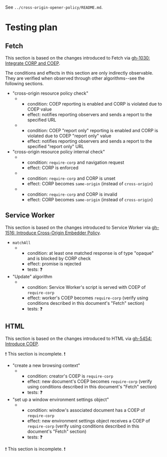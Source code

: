 See `../cross-origin-opener-policy/README.md`.

# Testing plan

## Fetch

This section is based on the changes introduced to Fetch via [gh-1030:
Integrate CORP and COEP](https://github.com/whatwg/fetch/pull/1030).

The conditions and effects in this section are only indirectly observable. They
are verified when observed through other algorithms--see the following
sections.

- "cross-origin resource policy check"
  - - condition: COEP reporting is enabled and CORP is violated due to COEP value
    - effect: notifies reporting observers and sends a report to the specified URL
  - - condition: COEP "report only" reporting is enabled and CORP is violated due to COEP "report only" value
    - effect: notifies reporting observers and sends a report to the specified "report only" URL
- "cross-origin resource policy internal check"
  - - condition: `require-corp` and navigation request
    - effect: CORP is enforced
  - - condition: `require-corp` and CORP is unset
    - effect: CORP becomes `same-origin` (instead of `cross-origin`)
  - - condition: `require-corp` and CORP is invalid
    - effect: CORP becomes `same-origin` (instead of `cross-origin`)

## Service Worker

This section is based on the changes introduced to Service Worker via [gh-1516:
Introduce Cross-Origin Embedder
Policy](https://github.com/w3c/ServiceWorker/pull/1516).

- `matchAll`
  - - condition: at least one matched response is of type "opaque" and is blocked by CORP check
    - effect: promise is rejected
    - tests: :question:
- "Update" algorithm
  - - condition: Service Worker's script is served with COEP of `require-corp`
    - effect: worker's COEP becomes `require-corp` (verify using conditions described in this document's "Fetch" section)
    - tests: :question:

## HTML

This section is based on the changes introduced to HTML via [gh-5454: Introduce
COEP](https://github.com/whatwg/html/pull/5454).

:exclamation: This section is incomplete. :exclamation:

- "create a new browsing context"
  - - condition: creator's COEP is `require-corp`
    - effect: new document's COEP becomes `require-corp` (verify using conditions described in this document's "Fetch" section)
    - tests: :question:
- "set up a window environment settings object"
  - - condition: window's associated document has a COEP of `require-corp`
    - effect: new environment settings object receives a COEP of `require-corp` (verify using conditions described in this document's "Fetch" section)
    - tests: :question:

:exclamation: This section is incomplete. :exclamation:
